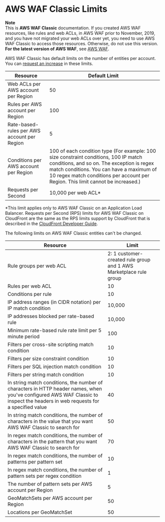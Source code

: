 # AWS WAF Classic Limits<a name="classic-limits"></a>

**Note**  
This is **AWS WAF Classic** documentation\. If you created AWS WAF resources, like rules and web ACLs, in AWS WAF prior to November, 2019, and you have not migrated your web ACLs over yet, you need to use AWS WAF Classic to access those resources\. Otherwise, do not use this version\.  
**For the latest version of AWS WAF**, see [AWS WAF](waf-chapter.md)\. 

AWS WAF Classic has default limits on the number of entities per account\. You can [request an increase](https://console.aws.amazon.com/support/home#/case/create?issueType=service-limit-increase&limitType=service-code-waf) in these limits\.


| Resource | Default Limit | 
| --- | --- | 
| Web ACLs per AWS account per Region | 50 | 
| Rules per AWS account per Region | 100 | 
| Rate\-based\-rules per AWS account per Region | 5 | 
| Conditions per AWS account per Region | 100 of each condition type \(For example: 100 size constraint conditions, 100 IP match conditions, and so on\. The exception is regex match conditions\. You can have a maximum of 10 regex match conditions per account per Region\. This limit cannot be increased\.\) | 
| Requests per Second | 10,000 per web ACL\* | 

\*This limit applies only to AWS WAF Classic on an Application Load Balancer\. Requests per Second \(RPS\) limits for AWS WAF Classic on CloudFront are the same as the RPS limits support by CloudFront that is described in the [CloudFront Developer Guide](http://docs.aws.amazon.com/AmazonCloudFront/latest/DeveloperGuide/cloudfront-limits.html)\.

The following limits on AWS WAF Classic entities can't be changed\.


| Resource | Limit | 
| --- | --- | 
| Rule groups per web ACL | 2: 1 customer\-created rule group and 1 AWS Marketplace rule group | 
| Rules per web ACL | 10 | 
| Conditions per rule | 10 | 
| IP address ranges \(in CIDR notation\) per IP match condition | 10,000 | 
| IP addresses blocked per rate\-based rule | 10,000 | 
| Minimum rate\-based rule rate limit per 5 minute period | 100 | 
| Filters per cross\-site scripting match condition | 10 | 
| Filters per size constraint condition | 10 | 
| Filters per SQL injection match condition | 10 | 
| Filters per string match condition | 10 | 
| In string match conditions, the number of characters in HTTP header names, when you've configured AWS WAF Classic to inspect the headers in web requests for a specified value | 40 | 
| In string match conditions, the number of characters in the value that you want AWS WAF Classic to search for | 50 | 
| In regex match conditions, the number of characters in the pattern that you want AWS WAF Classic to search for | 70 | 
| In regex match conditions, the number of patterns per pattern set | 10 | 
| In regex match conditions, the number of pattern sets per regex condition | 1 | 
| The number of pattern sets per AWS account per Region | 5 | 
| GeoMatchSets per AWS account per Region | 50 | 
| Locations per GeoMatchSet | 50 | 